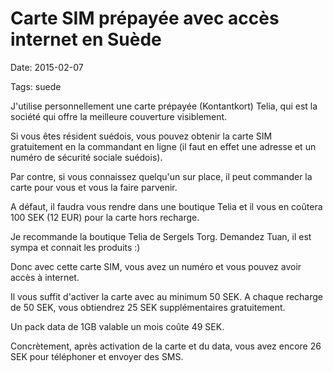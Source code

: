# Carte SIM prépayée avec accès internet en Suède
Date: 2015-02-07

Tags: suede

J'utilise personnellement une carte prépayée (Kontantkort) Telia, qui est la société qui offre la meilleure couverture visiblement.

Si vous êtes résident suédois, vous pouvez obtenir la carte SIM gratuitement en la commandant en ligne (il faut en effet une adresse et un numéro de sécurité sociale suédois). 

Par contre, si vous connaissez quelqu'un sur place, il peut commander la carte pour vous et vous la faire parvenir. 

A défaut, il faudra vous rendre dans une boutique Telia et il vous en coûtera 100 SEK (12 EUR) pour la carte hors recharge.

Je recommande la boutique Telia de Sergels Torg. Demandez Tuan, il est sympa et connait les produits :)

Donc avec cette carte SIM, vous avez un numéro et vous pouvez avoir accès à internet.

Il vous suffit d'activer la carte avec au minimum 50 SEK. A chaque recharge de 50 SEK, vous obtiendrez 25 SEK supplémentaires gratuitement.

Un pack data de 1GB valable un mois coûte 49 SEK.

Concrètement, après activation de la carte et du data, vous avez encore 26 SEK pour téléphoner et envoyer des SMS.

